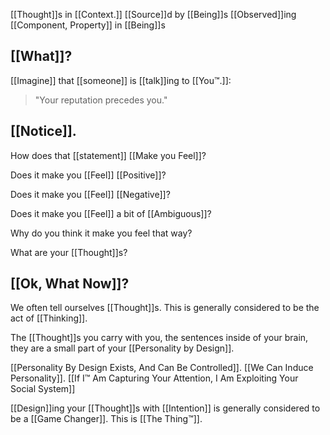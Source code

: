 [[Thought]]s in [[Context.]] [[Source]]d by [[Being]]s [[Observed]]ing [[Component, Property]] in [[Being]]s

[[What]]?
---
[[Imagine]] that [[someone]] is [[talk]]ing to [[You™.]]:

> "Your reputation precedes you."

[[Notice]].
---

How does that [[statement]] [[Make you Feel]]?

Does it make you [[Feel]] [[Positive]]?

Does it make you [[Feel]] [[Negative]]?

Does it make you [[Feel]] a bit of [[Ambiguous]]?

Why do you think it make you feel that way?

What are your [[Thought]]s?

[[Ok, What Now]]?
---

We often tell ourselves [[Thought]]s. This is generally considered to be the act of [[Thinking]].

The [[Thought]]s you carry with you, the sentences inside of your brain, they are a small part of your [[Personality by Design]].

[[Personality By Design Exists, And Can Be Controlled]].
[[We Can Induce Personality]].
[[If I™ Am Capturing Your Attention, I Am Exploiting Your Social System]]

[[Design]]ing your [[Thought]]s with [[Intention]] is generally considered to be a [[Game Changer]]. This is [[The Thing™]].